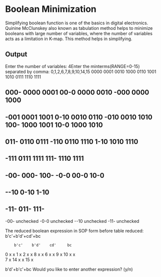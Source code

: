 # Boolean Minimization
Simplifying boolean function is one of the basics in digital electronics. Quinine McClunskey also known as tabulation method helps to minimize booleans with large number of variables, where the number of variables acts as a limitation in K-map. This method helps in simplifying. 


## Output

Enter the number of variables:
4Enter the minterms(RANGE=0-15) separated by comma:
0,1,2,6,7,8,9,10,14,15
0000
0001
0010
1000
0110
1001
1010
0111
1110
1111

000- 0000 0001
00-0 0000 0010
-000 0000 1000
-------------------------------
-001 0001 1001
0-10 0010 0110
-010 0010 1010
100- 1000 1001
10-0 1000 1010
-------------------------------
011- 0110 0111
-110 0110 1110
1-10 1010 1110
-------------------------------
-111 0111 1111
111- 1110 1111
-------------------------------

-00- 000- 100-
-0-0 00-0 10-0
-------------------------------
--10 0-10 1-10
-------------------------------
-11- 011- 111-
-------------------------------

-00-    unchecked
-0-0    unchecked
--10    unchecked
-11-    unchecked

The reduced boolean expression in SOP form before table reduced:
b'c'+b'd'+cd'+bc

        b'c'    b'd'    cd'     bc
0       x       x
1       x
2               x       x
8       x       x
6                       x       x
9       x
10              x       x        
7                               x
14                      x       x
15                              x

b'd'+b'c'+bc
Would you like to enter another expression? (y/n)
